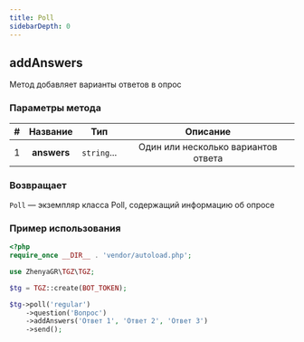 ```yaml
---
title: Poll
sidebarDepth: 0
---
```


## addAnswers
Метод добавляет варианты ответов в опрос

### Параметры метода
| # |   Название   |       Тип       |             Описание             |
|:-:|:------------:|:---------------:|:---------------------------------:|
| 1 | **answers**  |   `string`...   | Один или несколько вариантов ответа |

### Возвращает
`Poll` — экземпляр класса Poll, содержащий информацию об опросе

### Пример использования
```php
<?php
require_once __DIR__ . 'vendor/autoload.php'; 

use ZhenyaGR\TGZ\TGZ;

$tg = TGZ::create(BOT_TOKEN);

$tg->poll('regular')
    ->question('Вопрос')
    ->addAnswers('Ответ 1', 'Ответ 2', 'Ответ 3')
    ->send();
```